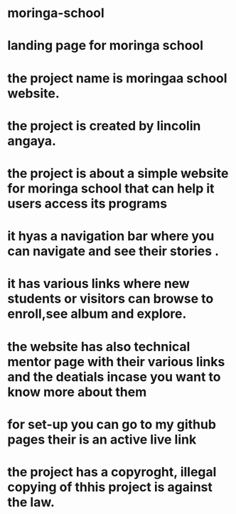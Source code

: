 # moringa-school
# landing page for moringa school
# the project name is moringaa school website.
# the project is created by lincolin angaya.
# the project is about a simple website for moringa school that can help it users access its programs
# it hyas a navigation bar where you can navigate and see their stories .
# it has various links where  new students or visitors can browse to enroll,see album and explore.
# the website has also technical mentor page with their various links and the deatials incase you want to know more about them
# for set-up you can go to my github pages their is an active live link
# the project has a copyroght, illegal copying of thhis project is against the law.

